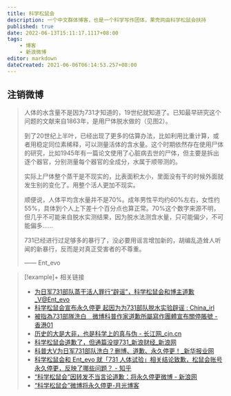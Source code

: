 ```yaml
---
title: 科学松鼠会
description: 一个中文群体博客，也是一个科学写作团体，果壳网由科学松鼠会扶持
published: true
date: 2022-06-13T15:11:17.1117+08:00
tags:
    - 博客
    - 新浪微博
editor: markdown
dateCreated: 2021-06-06T06:14:53.257+08:00
---
```


## 注销微博

> 人体的水含量不是因为731才知道的，19世纪就知道了。已知最早研究这个问题的文献来自1863年，是用尸体脱水做的（见图2）。
>
> 到了20世纪上半叶，已经出现了更多的估算办法，比如利用比重计算，或者用稳定同位素稀释，可以测量活体的含水量。这个时期依然存在使用尸体的研究，比如1945年有一篇论文使用了心脏病去世的尸体，但主要是拆出逐个器官，分别测量每个器官的全成分，水属于顺带测的。
>
> 实际上尸体整个蒸干是不现实的，比表面积太小，里面没有干的时候外面就发生别的变化了。用整个活人更加不现实。
>
> 顺便说，人体平均含水量并不是70%。成年男性平均约60%左右，女性约55%，具体到个人上下差十个百分点也算正常。70%这个数字来源不明，但几乎不可能来自脱水实测结果，因为脱水法测含水量，只可能偏少，不可能偏多……
>
> 731已经进行过足够多的暴行了，没必要用谣言增加新的，胡编乱造耸人听闻的新暴行，反而是对真正受害者的不尊重。
>
> —— Ent_evo

> [!example]+ 相关链接
> + [为日军731部队蒸干活人罪行“辟谣”，科学松鼠会和博主道歉_V@Ent_evo](https://web.archive.org/web/20210606031700/https://www.sohu.com/a/470468791_115479)
> + [科学松鼠会宣布永久停更 起因为为731部队脱水实验辟谣 : China_irl](https://web.archive.org/web/20210604032831/https://old.reddit.com/r/China_irl/comments/nrvi4p/科学松鼠会宣布永久停更_起因为为731部队脱水实验辟谣/)
> + [被指為731部隊洗白　微博科普作家道歉所屬寫作團體宣布關停賬號 - 香港01](https://web.archive.org/web/20210606031926if_/https://www.hk01.com/即時中國/633986/被指為731部隊洗白-微博科普作家道歉所屬寫作團體宣布關停賬號)
> + [历史的大是大非，也是科学上的真与伪 - 长江网_cjn.cn](https://web.archive.org/web/20210606031650/http://news.cjn.cn/sywh/202106/t3832389.htm)
> + [科学松鼠会道歉了，但通篇没提731_新浪财经_新浪网](https://web.archive.org/web/20210606031650/https://finance.sina.com.cn/chanjing/gsnews/2021-06-04/doc-ikqcfnaz9133171.shtml)
> + [科普大V为日军731部队洗白？删博、道歉、永久停更！_新华报业网](https://web.archive.org/web/20210606031717/http://www.xhby.net/index/202106/t20210604_7113901.shtml)
> + [科学松鼠会和 Ent_evo 就「731 人体试验」相关结论致歉，松鼠会账号永久停更，反映了哪些问题？ - 知乎](https://web.archive.org/web/20210606031638/https://www.zhihu.com/question/463111735)
> + [“科学松鼠会”因转发不当言论道歉：将永久停更微博 - 新浪网](https://web.archive.org/web/20210606060716/https://finance.sina.com.cn/chanjing/gsnews/2021-06-04/doc-ikqciyzi7695137.shtml)
> + [“科学松鼠会”微博将永久停更-月光博客](https://web.archive.org/web/20210604184824/https://www.williamlong.info/archives/6455.html)

